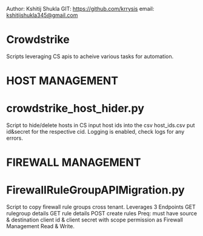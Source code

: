 Author: Kshitij Shukla
GIT: https://github.com/krrysis
email: kshitijshukla345@gmail.com

# Crowdstrike
Scripts leveraging CS apis to acheive various tasks for automation.

# HOST MANAGEMENT
# crowdstrike_host_hider.py
Script to hide/delete hosts in CS
input host ids into the csv host_ids.csv 
put id&secret for the respective cid.
Logging is enabled, check logs for any errors.

# FIREWALL MANAGEMENT
# FirewallRuleGroupAPIMigration.py
Script to copy firewall rule groups cross tenant. Leverages 3 Endpoints
GET rulegroup details
GET rule details
POST create rules
Preq: must have source & destination client id & client secret with scope permission as Firewall Management Read & Write.